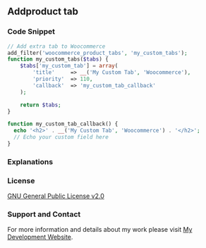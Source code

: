 ## Addproduct tab

### Code Snippet

```php
// Add extra tab to Woocommerce
add_filter('woocommerce_product_tabs', 'my_custom_tabs');
function my_custom_tabs($tabs) {
	$tabs['my_custom_tab'] = array(
		'title'     => __('My Custom Tab', 'Woocommerce'),
		'priority'  => 110,
		'callback'  => 'my_custom_tab_callback'
	);

	return $tabs;
}

function my_custom_tab_callback() {
  echo '<h2>' . __('My Custom Tab', 'Woocommerce') . '</h2>';
  // Echo your custom field here
}
```
### Explanations

### License

[GNU General Public License v2.0](https://github.com/dedewiweka/snippets/blob/main/LICENSE)

### Support and Contact

For more information and details about my work please visit [My Development Website](https://dede.wiweka.com/development).